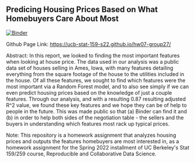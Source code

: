 ## Predicing Housing Prices Based on What Homebuyers Care About Most

[![Binder](https://mybinder.org/badge_logo.svg)](https://mybinder.org/v2/gh/UCB-stat-159-s22/hw07-group27.git/HEAD)

Github Page Link: https://ucb-stat-159-s22.github.io/hw07-group27/

Abstract:
In this report, we looked to finding the most important features when looking at house price. The data used in our analysis was a public data set of houses selling in Ames, Iowa, with many features detailing everything from the square footage of the house to the utilities included in the house. Of all these features, we sought to find which features were the most important via a Random Forest model, and to also see simply if we can even predict housing prices based on the knowledge of just a couple features. Through our analysis, and with a resulting 0.87 resulting adjusted R^2 value, we found these key features and we hope they can be of help to people in the future. This was made public so that (a) Binder can find it and (b) in order to help both sides of the negotiation table - the sellers and the buyers in understanding which features most rack up typical prices.

Note:
This repository is a homework assignment that analyzes housing prices and outputs the features homebuyers are most interested in, as a homework assignment for the Spring 2022 installment of UC Berkeley's Stat 159/259 course, Reproducible and Collaborative Data Science.